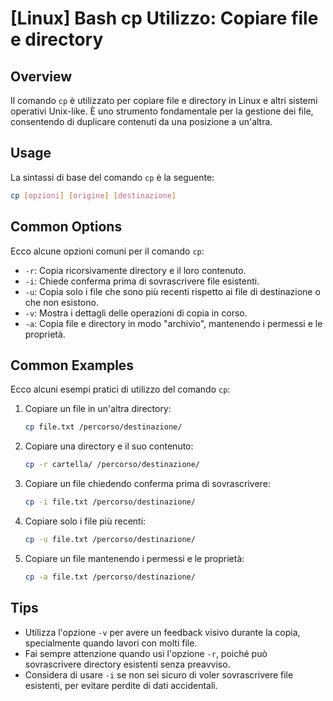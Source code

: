 # [Linux] Bash cp Utilizzo: Copiare file e directory

## Overview
Il comando `cp` è utilizzato per copiare file e directory in Linux e altri sistemi operativi Unix-like. È uno strumento fondamentale per la gestione dei file, consentendo di duplicare contenuti da una posizione a un'altra.

## Usage
La sintassi di base del comando `cp` è la seguente:

```bash
cp [opzioni] [origine] [destinazione]
```

## Common Options
Ecco alcune opzioni comuni per il comando `cp`:

- `-r`: Copia ricorsivamente directory e il loro contenuto.
- `-i`: Chiede conferma prima di sovrascrivere file esistenti.
- `-u`: Copia solo i file che sono più recenti rispetto ai file di destinazione o che non esistono.
- `-v`: Mostra i dettagli delle operazioni di copia in corso.
- `-a`: Copia file e directory in modo "archivio", mantenendo i permessi e le proprietà.

## Common Examples
Ecco alcuni esempi pratici di utilizzo del comando `cp`:

1. Copiare un file in un'altra directory:

   ```bash
   cp file.txt /percorso/destinazione/
   ```

2. Copiare una directory e il suo contenuto:

   ```bash
   cp -r cartella/ /percorso/destinazione/
   ```

3. Copiare un file chiedendo conferma prima di sovrascrivere:

   ```bash
   cp -i file.txt /percorso/destinazione/
   ```

4. Copiare solo i file più recenti:

   ```bash
   cp -u file.txt /percorso/destinazione/
   ```

5. Copiare un file mantenendo i permessi e le proprietà:

   ```bash
   cp -a file.txt /percorso/destinazione/
   ```

## Tips
- Utilizza l'opzione `-v` per avere un feedback visivo durante la copia, specialmente quando lavori con molti file.
- Fai sempre attenzione quando usi l'opzione `-r`, poiché può sovrascrivere directory esistenti senza preavviso.
- Considera di usare `-i` se non sei sicuro di voler sovrascrivere file esistenti, per evitare perdite di dati accidentali.